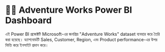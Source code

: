 # 🚴‍♂️ Adventure Works Power BI Dashboard

এই Power BI প্রজেক্টটি Microsoft-এর জনপ্রিয় "Adventure Works" dataset ব্যবহার করে তৈরি করা হয়েছে। ড্যাশবোর্ডটি Sales, Customer, Region, এবং Product performance-এর উপর ভিত্তি করে ইনসাইট প্রদান করে।

